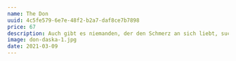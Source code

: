 ```yaml
---
name: The Don
uuid: 4c5fe579-6e7e-48f2-b2a7-daf8ce7b7898
price: 67
description: Auch gibt es niemanden, der den Schmerz an sich liebt, sucht oder wünscht, nur, weil er Schmerz ist, es sei denn, es kommt zu zufälligen Umständen, in denen Mühen und Schmerz ihm große Freude bereiten können. Um ein triviales Beispiel zu nehmen, wer von uns unterzieht sich je anstrengender körperlicher Betätigung, außer um Vorteile daraus zu ziehen?
image: don-daska-1.jpg
date: 2021-03-09
---
```

